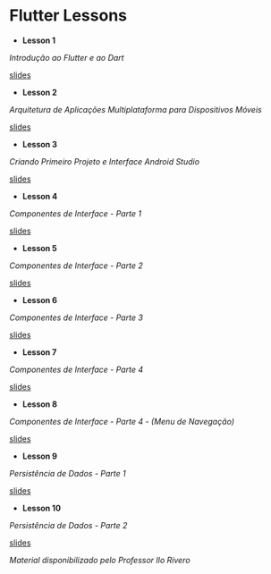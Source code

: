 # Flutter Lessons

* **Lesson 1**

_Introdução ao Flutter e ao Dart_

[slides](/01/slide/1_Introdução.pdf)


* **Lesson 2**

_Arquitetura de Aplicações Multiplataforma para Dispositivos Móveis_

[slides](/02/slide/2_Arquitetura_Mobile.pdf)


* **Lesson 3**

_Criando Primeiro Projeto e Interface Android Studio_

[slides](/03/slide/3_Primeiro_Projeto.pdf)


* **Lesson 4**

_Componentes de Interface - Parte 1_

[slides](/04/slide/4_Interface_Parte1.pdf)


* **Lesson 5**

_Componentes de Interface - Parte 2_

[slides](/05/slide/5_Interface_Parte2.pdf)


* **Lesson 6**

_Componentes de Interface - Parte 3_

[slides](/06/slide/6_Interface_Parte3.pdf)


* **Lesson 7**

_Componentes de Interface - Parte 4_

[slides](/07/slide/7_Interface_Parte4.pdf)


* **Lesson 8**

_Componentes de Interface - Parte 4 - (Menu de Navegação)_

[slides](/08/slide/8_Interface_Parte5.pdf)


* **Lesson 9**

_Persistência de Dados - Parte 1_

[slides](/09/slide/9_Persistencia_de_Dados_Parte1.pdf)


* **Lesson 10**

_Persistência de Dados - Parte 2_

[slides](/10/slide/10_Persistencia_de_Dados_Parte2.pdf)


_Material disponibilizado pelo Professor Ilo Rivero_